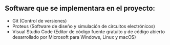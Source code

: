 ## Software que se implementara en el proyecto: 

* Git (Control de versiones)
* Proteus (Software de diseño y simulación de circuitos electrónicos)
* Visual Studio Code (Editor de código fuente gratuito y de código abierto desarrollado por Microsoft para Windows, Linux y macOS)
